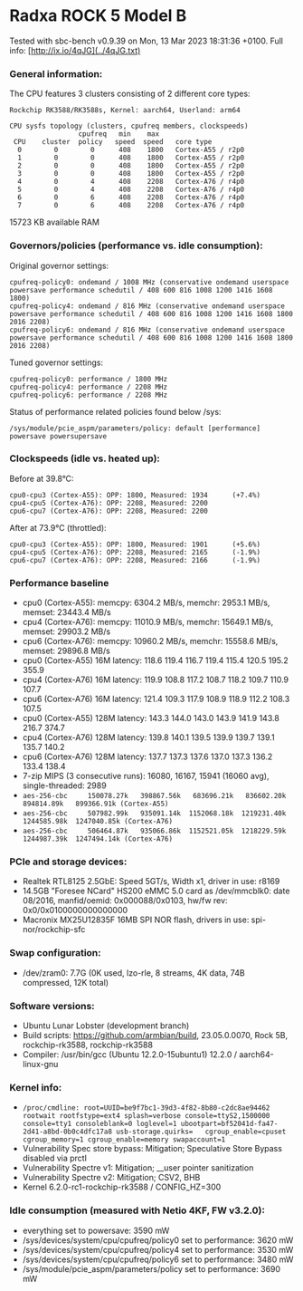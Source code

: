 # Radxa ROCK 5 Model B

Tested with sbc-bench v0.9.39 on Mon, 13 Mar 2023 18:31:36 +0100. Full info: [http://ix.io/4qJG](../4qJG.txt)

### General information:

The CPU features 3 clusters consisting of 2 different core types:

    Rockchip RK3588/RK3588s, Kernel: aarch64, Userland: arm64
    
    CPU sysfs topology (clusters, cpufreq members, clockspeeds)
                     cpufreq   min    max
     CPU    cluster  policy   speed  speed   core type
      0        0        0      408    1800   Cortex-A55 / r2p0
      1        0        0      408    1800   Cortex-A55 / r2p0
      2        0        0      408    1800   Cortex-A55 / r2p0
      3        0        0      408    1800   Cortex-A55 / r2p0
      4        0        4      408    2208   Cortex-A76 / r4p0
      5        0        4      408    2208   Cortex-A76 / r4p0
      6        0        6      408    2208   Cortex-A76 / r4p0
      7        0        6      408    2208   Cortex-A76 / r4p0

15723 KB available RAM

### Governors/policies (performance vs. idle consumption):

Original governor settings:

    cpufreq-policy0: ondemand / 1008 MHz (conservative ondemand userspace powersave performance schedutil / 408 600 816 1008 1200 1416 1608 1800)
    cpufreq-policy4: ondemand / 816 MHz (conservative ondemand userspace powersave performance schedutil / 408 600 816 1008 1200 1416 1608 1800 2016 2208)
    cpufreq-policy6: ondemand / 816 MHz (conservative ondemand userspace powersave performance schedutil / 408 600 816 1008 1200 1416 1608 1800 2016 2208)

Tuned governor settings:

    cpufreq-policy0: performance / 1800 MHz
    cpufreq-policy4: performance / 2208 MHz
    cpufreq-policy6: performance / 2208 MHz

Status of performance related policies found below /sys:

    /sys/module/pcie_aspm/parameters/policy: default [performance] powersave powersupersave

### Clockspeeds (idle vs. heated up):

Before at 39.8°C:

    cpu0-cpu3 (Cortex-A55): OPP: 1800, Measured: 1934      (+7.4%)
    cpu4-cpu5 (Cortex-A76): OPP: 2208, Measured: 2200 
    cpu6-cpu7 (Cortex-A76): OPP: 2208, Measured: 2200 

After at 73.9°C (throttled):

    cpu0-cpu3 (Cortex-A55): OPP: 1800, Measured: 1901      (+5.6%)
    cpu4-cpu5 (Cortex-A76): OPP: 2208, Measured: 2165      (-1.9%)
    cpu6-cpu7 (Cortex-A76): OPP: 2208, Measured: 2166      (-1.9%)

### Performance baseline

  * cpu0 (Cortex-A55): memcpy: 6304.2 MB/s, memchr: 2953.1 MB/s, memset: 23443.4 MB/s
  * cpu4 (Cortex-A76): memcpy: 11010.9 MB/s, memchr: 15649.1 MB/s, memset: 29903.2 MB/s
  * cpu6 (Cortex-A76): memcpy: 10960.2 MB/s, memchr: 15558.6 MB/s, memset: 29896.8 MB/s
  * cpu0 (Cortex-A55) 16M latency: 118.6 119.4 116.7 119.4 115.4 120.5 195.2 355.9 
  * cpu4 (Cortex-A76) 16M latency: 119.9 108.8 117.2 108.7 118.2 109.7 110.9 107.7 
  * cpu6 (Cortex-A76) 16M latency: 121.4 109.3 117.9 108.9 118.9 112.2 108.3 107.5 
  * cpu0 (Cortex-A55) 128M latency: 143.3 144.0 143.0 143.9 141.9 143.8 216.7 374.7 
  * cpu4 (Cortex-A76) 128M latency: 139.8 140.1 139.5 139.9 139.7 139.1 135.7 140.2 
  * cpu6 (Cortex-A76) 128M latency: 137.7 137.3 137.6 137.0 137.3 136.2 133.4 138.4 
  * 7-zip MIPS (3 consecutive runs): 16080, 16167, 15941 (16060 avg), single-threaded: 2989
  * `aes-256-cbc     150078.27k   398867.56k   683696.21k   836602.20k   894814.89k   899366.91k (Cortex-A55)`
  * `aes-256-cbc     507982.99k   935091.14k  1152068.18k  1219231.40k  1244585.98k  1247040.85k (Cortex-A76)`
  * `aes-256-cbc     506464.87k   935066.86k  1152521.05k  1218229.59k  1244987.39k  1247494.14k (Cortex-A76)`

### PCIe and storage devices:

  * Realtek RTL8125 2.5GbE: Speed 5GT/s, Width x1, driver in use: r8169
  * 14.5GB "Foresee NCard" HS200 eMMC 5.0 card as /dev/mmcblk0: date 08/2016, manfid/oemid: 0x000088/0x0103, hw/fw rev: 0x0/0x0100000000000000
  * Macronix MX25U12835F 16MB SPI NOR flash, drivers in use: spi-nor/rockchip-sfc

### Swap configuration:

  * /dev/zram0: 7.7G (0K used, lzo-rle, 8 streams, 4K data, 74B compressed, 12K total)

### Software versions:

  * Ubuntu Lunar Lobster (development branch)
  * Build scripts: https://github.com/armbian/build, 23.05.0.0070, Rock 5B, rockchip-rk3588, rockchip-rk3588
  * Compiler: /usr/bin/gcc (Ubuntu 12.2.0-15ubuntu1) 12.2.0 / aarch64-linux-gnu

### Kernel info:

  * `/proc/cmdline: root=UUID=be9f7bc1-39d3-4f82-8b80-c2dc8ae94462 rootwait rootfstype=ext4 splash=verbose console=ttyS2,1500000 console=tty1 consoleblank=0 loglevel=1 ubootpart=bf52041d-fa47-2d41-a8bd-0b0c4dfc17a8 usb-storage.quirks=   cgroup_enable=cpuset cgroup_memory=1 cgroup_enable=memory swapaccount=1`
  * Vulnerability Spec store bypass: Mitigation; Speculative Store Bypass disabled via prctl
  * Vulnerability Spectre v1:        Mitigation; __user pointer sanitization
  * Vulnerability Spectre v2:        Mitigation; CSV2, BHB
  * Kernel 6.2.0-rc1-rockchip-rk3588 / CONFIG_HZ=300

### Idle consumption (measured with Netio 4KF, FW v3.2.0):

  * everything set to powersave: 3590 mW
  * /sys/devices/system/cpu/cpufreq/policy0 set to performance: 3620 mW
  * /sys/devices/system/cpu/cpufreq/policy4 set to performance: 3530 mW
  * /sys/devices/system/cpu/cpufreq/policy6 set to performance: 3480 mW
  * /sys/module/pcie_aspm/parameters/policy set to performance: 3690 mW

